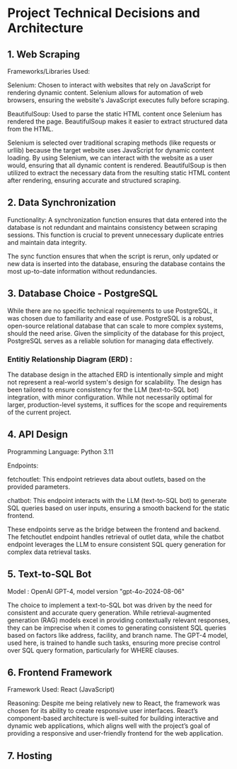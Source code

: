# Project Technical Decisions and Architecture
## 1. Web Scraping
Frameworks/Libraries Used:

Selenium: Chosen to interact with websites that rely on JavaScript for rendering dynamic content. Selenium allows for automation of web browsers, ensuring the website's JavaScript executes fully before scraping.

BeautifulSoup: Used to parse the static HTML content once Selenium has rendered the page. BeautifulSoup makes it easier to extract structured data from the HTML.

Selenium is selected over traditional scraping methods (like requests or urllib) because the target website uses JavaScript for dynamic content loading. By using Selenium, we can interact with the website as a user would, ensuring that all dynamic content is rendered. BeautifulSoup is then utilized to extract the necessary data from the resulting static HTML content after rendering, ensuring accurate and structured scraping.

## 2. Data Synchronization
Functionality: A synchronization function ensures that data entered into the database is not redundant and maintains consistency between scraping sessions. This function is crucial to prevent unnecessary duplicate entries and maintain data integrity.

The sync function ensures that when the script is rerun, only updated or new data is inserted into the database, ensuring the database contains the most up-to-date information without redundancies.

## 3. Database Choice - PostgreSQL

While there are no specific technical requirements to use PostgreSQL, it was chosen due to familiarity and ease of use. PostgreSQL is a robust, open-source relational database that can scale to more complex systems, should the need arise. Given the simplicity of the database for this project, PostgreSQL serves as a reliable solution for managing data effectively.

### Entitiy Relationship Diagram (ERD) :

The database design in the attached ERD is intentionally simple and might not represent a real-world system's design for scalability. The design has been tailored to ensure consistency for the LLM (text-to-SQL bot) integration, with minor configuration. While not necessarily optimal for larger, production-level systems, it suffices for the scope and requirements of the current project.

## 4. API Design
Programming Language: Python 3.11

Endpoints:

fetchoutlet: This endpoint retrieves data about outlets, based on the provided parameters.

chatbot: This endpoint interacts with the LLM (text-to-SQL bot) to generate SQL queries based on user inputs, ensuring a smooth backend for the static frontend.

These endpoints serve as the bridge between the frontend and backend. The fetchoutlet endpoint handles retrieval of outlet data, while the chatbot endpoint leverages the LLM to ensure consistent SQL query generation for complex data retrieval tasks.

## 5. Text-to-SQL Bot
Model : OpenAI GPT-4, model version "gpt-4o-2024-08-06"

The choice to implement a text-to-SQL bot was driven by the need for consistent and accurate query generation. While retrieval-augmented generation (RAG) models excel in providing contextually relevant responses, they can be imprecise when it comes to generating consistent SQL queries based on factors like address, facility, and branch name. The GPT-4 model, used here, is trained to handle such tasks, ensuring more precise control over SQL query formation, particularly for WHERE clauses.

## 6. Frontend Framework
Framework Used: React (JavaScript)

Reasoning:
Despite me being relatively new to React, the framework was chosen for its ability to create responsive user interfaces. React’s component-based architecture is well-suited for building interactive and dynamic web applications, which aligns well with the project’s goal of providing a responsive and user-friendly frontend for the web application.

## 7. Hosting
